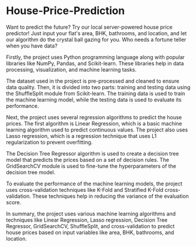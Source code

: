 # House-Price-Prediction
Want to predict the future? Try our local server-powered house price predictor! Just input your flat's area, BHK, bathrooms, and location, and let our algorithm do the crystal ball gazing for you. Who needs a fortune teller when you have data?

Firstly, the project uses Python programming language along with popular libraries like NumPy, Pandas, and Scikit-learn. These libraries help in data processing, visualization, and machine learning tasks.

The dataset used in the project is pre-processed and cleaned to ensure data quality. Then, it is divided into two parts: training and testing data using the ShuffleSplit module from Scikit-learn. The training data is used to train the machine learning model, while the testing data is used to evaluate its performance.

Next, the project uses several regression algorithms to predict the house prices. The first algorithm is Linear Regression, which is a basic machine learning algorithm used to predict continuous values. The project also uses Lasso regression, which is a regression technique that uses L1 regularization to prevent overfitting.

The Decision Tree Regressor algorithm is used to create a decision tree model that predicts the prices based on a set of decision rules. The GridSearchCV module is used to fine-tune the hyperparameters of the decision tree model.

To evaluate the performance of the machine learning models, the project uses cross-validation techniques like K-Fold and Stratified K-Fold cross-validation. These techniques help in reducing the variance of the evaluation score.

In summary, the project uses various machine learning algorithms and techniques like Linear Regression, Lasso regression, Decision Tree Regressor, GridSearchCV, ShuffleSplit, and cross-validation to predict house prices based on input variables like area, BHK, bathrooms, and location.
